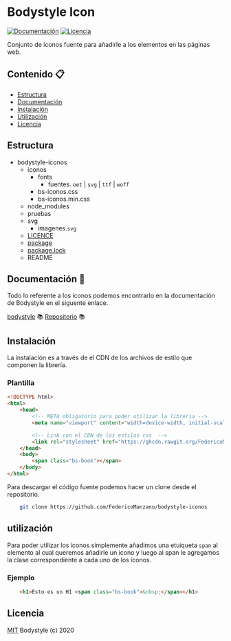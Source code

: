 # Bodystyle Icon

[![Documentación](https://img.shields.io/badge/bodyicon-v1.1.0-green.svg)](https://bodystyle.000webhostapp.com)
[![Licencia](https://img.shields.io/badge/MIT-1.1.0-blue.svg)](https://github.com/FedericoManzano/bodystyle-iconos/blob/master/LICENCE)

Conjunto de iconos fuente para añadirle a los elementos en las páginas web.


## Contenido :clipboard:

- [Estructura](https://github.com/FedericoManzano/bodystyle-iconos#estructura)
- [Documentación](https://github.com/FedericoManzano/bodystyle-iconos#documentaci%C3%B3n-book)
- [Instalación](https://github.com/FedericoManzano/bodystyle-iconos#instalaci%C3%B3n)
- [Utilización](https://github.com/FedericoManzano/bodystyle-iconos#utilizaci%C3%B3n)
- [Licencia](https://github.com/FedericoManzano/bodystyle-iconos/blob/master/LICENCE)

## Estructura 

- bodystyle-iconos
  - iconos
    - fonts 
      - fuentes. `oet` | `svg` | `ttf` | `woff`
    - bs-iconos.css
    - bs-iconos.min.css
  - node_modules
  - pruebas
  - svg
    - imagenes.`svg`
  - [LICENCE]()
  - [package]()
  - [package.lock]()
  - README


## Documentación :book:

Todo lo referente a los íconos podemos encontrarlo en la documentación de Bodystyle en el siguente enlace.

[bodystyle](https://bodystyle.000webhostapp.com) :books:
[Repositorio](https://bodystyle.000webhostapp.com) :books:

## Instalación

La instalación es a través de el CDN de los archivos de estilo que componen la librería.

### Plantilla

```html
<!DOCTYPE html>
<html>
    <head>
        <!-- META obligatorio para poder utilizar la libreria -->
        <meta name="viewport" content="width=device-width, initial-scale=1.0">

        <!-- Link con el CDN de los estilos css  -->
        <link rel="stylesheet" href="https://ghcdn.rawgit.org/FedericoManzano/bodystyle-iconos/master/iconos/bs-iconos.min.css">
    </head>
    <body>
        <span class="bs-book"></span>
    </body>
</html>
```

Para descargar el código fuente podemos hacer un clone desde el repositorio.

```bash
    git clone https://github.com/FedericoManzano/bodystyle-iconos
```

## utilización 

Para poder utilizar los íconos simplemente añadimos una etuiqueta `span` al elemento al cual queremos añadirle un ícono y luego al span le agregamos la clase correspondiente a cada uno de los íconos.

### Ejemplo

```html
    <h1>Esto es un H1 <span class="bs-book">&nbsp;</span></h1>
```

## Licencia

[MIT](https://github.com/FedericoManzano/bodystyle-iconos/blob/master/LICENCE) Bodystyle (c) 2020


